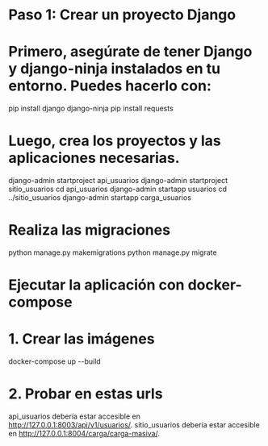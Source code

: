 # Paso 1: Crear un proyecto Django
# Primero, asegúrate de tener Django y django-ninja instalados en tu entorno. Puedes hacerlo con:

pip install django django-ninja
pip install requests

# Luego, crea los proyectos y las aplicaciones necesarias.

django-admin startproject api_usuarios
django-admin startproject sitio_usuarios
cd api_usuarios
django-admin startapp usuarios
cd ../sitio_usuarios
django-admin startapp carga_usuarios

# Realiza las migraciones
python manage.py makemigrations
python manage.py migrate

# Ejecutar la aplicación con docker-compose

# 1. Crear las imágenes 
docker-compose up --build

# 2. Probar en estas urls

api_usuarios debería estar accesible en http://127.0.0.1:8003/api/v1/usuarios/.
sitio_usuarios debería estar accesible en http://127.0.0.1:8004/carga/carga-masiva/.

